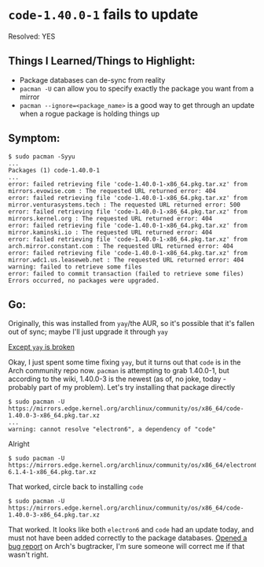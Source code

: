 # `code-1.40.0-1` fails to update

Resolved: YES

## Things I Learned/Things to Highlight:
- Package databases can de-sync from reality
- `pacman -U` can allow you to specify exactly the package you want from a mirror
- `pacman --ignore=<package_name>` is a good way to get through an update when a rogue package is holding things up

## Symptom:

```
$ sudo pacman -Syyu
...
Packages (1) code-1.40.0-1
...
error: failed retrieving file 'code-1.40.0-1-x86_64.pkg.tar.xz' from mirrors.evowise.com : The requested URL returned error: 404
error: failed retrieving file 'code-1.40.0-1-x86_64.pkg.tar.xz' from mirror.venturasystems.tech : The requested URL returned error: 500
error: failed retrieving file 'code-1.40.0-1-x86_64.pkg.tar.xz' from mirrors.kernel.org : The requested URL returned error: 404
error: failed retrieving file 'code-1.40.0-1-x86_64.pkg.tar.xz' from mirror.kaminski.io : The requested URL returned error: 404
error: failed retrieving file 'code-1.40.0-1-x86_64.pkg.tar.xz' from arch.mirror.constant.com : The requested URL returned error: 404
error: failed retrieving file 'code-1.40.0-1-x86_64.pkg.tar.xz' from mirror.wdc1.us.leaseweb.net : The requested URL returned error: 404
warning: failed to retrieve some files
error: failed to commit transaction (failed to retrieve some files)
Errors occurred, no packages were upgraded.
```

## Go:

Originally, this was installed from `yay`/the AUR, so it's possible that it's fallen out of sync; maybe I'll just upgrade it through `yay`

[Except `yay` is broken](191110-yay-cant-run.md)

Okay, I just spent some time fixing `yay`, but it turns out that `code` is in the Arch community repo now.  `pacman` is attempting to grab 1.40.0-1, but according to the wiki, 1.40.0-3 is the newest (as of, no joke, today - probably part of my problem).  Let's try installing that package directly

```
$ sudo pacman -U https://mirrors.edge.kernel.org/archlinux/community/os/x86_64/code-1.40.0-3-x86_64.pkg.tar.xz
...
warning: cannot resolve "electron6", a dependency of "code"
```

Alright

```
$ sudo pacman -U https://mirrors.edge.kernel.org/archlinux/community/os/x86_64/electron6-6.1.4-1-x86_64.pkg.tar.xz
```

That worked, circle back to installing `code`

```
$ sudo pacman -U https://mirrors.edge.kernel.org/archlinux/community/os/x86_64/code-1.40.0-3-x86_64.pkg.tar.xz
```

That worked.  It looks like both `electron6` and `code` had an update today, and must not have been added correctly to the package databases.  [Opened a bug report](https://bugs.archlinux.org/task/64452) on Arch's bugtracker, I'm sure someone will correct me if that wasn't right.
